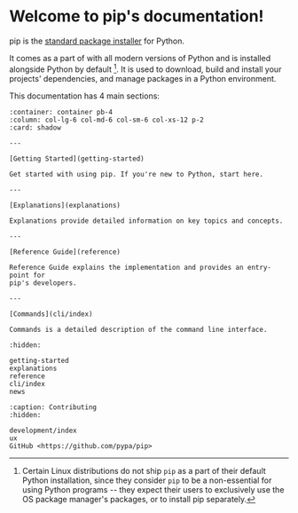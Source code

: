 # Welcome to pip's documentation!

pip is the [standard package installer][1] for Python.

It comes as a part of with all modern versions of Python and is installed
alongside Python by default [^footnote]. It is used to download, build and
install your projects' dependencies, and manage packages in a Python 
environment.
 
This documentation has 4 main sections:

````{panels}
:container: container pb-4
:column: col-lg-6 col-md-6 col-sm-6 col-xs-12 p-2
:card: shadow

---

[Getting Started](getting-started)

Get started with using pip. If you're new to Python, start here.

---

[Explanations](explanations)

Explanations provide detailed information on key topics and concepts.

---

[Reference Guide](reference)

Reference Guide explains the implementation and provides an entry-point for
pip's developers.

---

[Commands](cli/index)

Commands is a detailed description of the command line interface.
````

```{toctree}
:hidden:

getting-started
explanations
reference
cli/index
news
```

```{toctree}
:caption: Contributing
:hidden:

development/index
ux
GitHub <https://github.com/pypa/pip>
```

[1]: https://packaging.python.org/guides/tool-recommendations/

[^footnote]: Certain Linux distributions do not ship `pip` as a part of their
  default Python installation, since they consider `pip` to be a non-essential
  for using Python programs -- they expect their users to exclusively use the
  OS package manager's packages, or to install pip separately.
